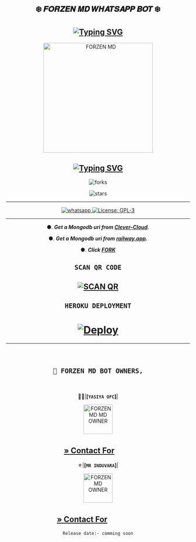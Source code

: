   <div align="center">
    
## ❄️ 𝑭𝑶𝑹𝒁𝑬𝑵 𝑴𝑫 𝑾𝑯𝑨𝑻𝑺𝑨𝑷𝑷 𝑩𝑶𝑻 ❄️ 

##        [![Typing SVG](https://readme-typing-svg.herokuapp.com?font=Rockstar-ExtraBold&color=17202A&lines=🌸+Version+1+.+0+🌸;🌸+Version+1+.+0+🌸)](https://git.io/typing-svg)


 <p align="center">  
 <a href="[https://telegra.ph/file/953048fb3aa3aae12a12a.jpg](https://telegra.ph/file/0b5a7839e8ee21874921e.jpg)">
    <img alt="FORZEN MD" height="300" src="https://telegra.ph/file/0b5a7839e8ee21874921e.jpg">

    
## [![Typing SVG](https://readme-typing-svg.herokuapp.com?font=Rockstar-ExtraBold&color=F33A6A&lines=𝐖𝐞𝐥𝐜𝐨𝐦𝐞+𝐓𝐨:+𝑭𝑶𝑹𝒁𝑬𝑵+𝑴𝑫+𝑩𝑶𝑻;ᴏᴡɴᴇʀ+ʙʏ+ʏᴀsɪʏᴀ+ᴏғғɪᴄɪᴀʟ;ℂ𝕣𝕖𝕒𝕥𝕖𝕕+𝕓𝕪:+ʏᴀsɪʏᴀ+ᴀɴᴅ+ɪɴᴅᴜᴡᴀʀᴀ;ᴘᴏᴡᴇʀᴅ+ʙʏ:+ᴄʏʙᴇʀ+ᴡᴀʀʀɪᴏʀs+x+ᴛᴇᴀᴍ)](https://git.io/typing-svg)


![forks](https://img.shields.io/github/forks/yasiyaofc/FORZEN-MD?label=Forks&style=social)

![stars](https://img.shields.io/github/stars/yasiyaofc/FORZEN-MD?style=social)

----------
<a aria-label="Join our chats" href="https://chat.whatsapp.com/L2i6oDCjljt4mtBTUvTh7t" target="_blank">
    <img alt="whatsapp" src="https://img.shields.io/badge/Join Supporter Group-25D366?style=for-the-badge&logo=whatsapp&logoColor=white" />
  
  </a>
  <a aria-label="Secktor is free to use" href="https://github.com/SamPandey001/Secktor-Md/blob/main/LICENCE" target="_blank">
    <img alt="License: GPL-3" src="https://badges.frapsoft.com/os/gpl/gpl.png?v=103)](https://opensource.org/licenses/GPL-3.0/" target="_blank" />
  </a>

</p>


----------
●. ***Get a Mongodb uri from [Clever-Cloud](https://api.clever-cloud.com/v2/session/login).***

●. ***Get a Mongodb uri from [railway.app](https://railway.app).***

●.  ***Click [FORK](https://github.com/yasiyaofc/FORZEN-MD/fork)***

## ```SCAN QR CODE```
[![SCAN QR](https://repl.it/badge/github/quiec/whatsasena)](https://replit.com/@KaliduGaweshana/MR-KALINDU-BOT)
---
## ```HEROKU DEPLOYMENT```

# [![Deploy](https://www.herokucdn.com/deploy/button.svg)](https://heroku.com/deploy?template=https://github.com/CyberWarriorsX/FORZEN-MD)

----------
ㅤ
## **`💃 FORZEN MD BOT OWNERS,`**
ㅤ


🤹‍♂️|**[`YASIYA OFC`]**|

 <p align="center">  
 <a href="https://telegra.ph/file/df917a1b5f3a35e15f82c.jpg">
    <img alt="FORZEN MD MD OWNER" height="80" src="https://telegra.ph/file/df917a1b5f3a35e15f82c.jpg">

**[» Contact For](https://wa.me/+94760018802)**
ㅤ
 ㅤ
 ---
⚜️|**[`MR INDUVARA`]**|

 <p align="center">  
 <a href="https://telegra.ph/file/f477e530b93d866c664b1.jpg">
    <img alt="FORZEN MD OWNER" height="80" src="https://telegra.ph/file/f477e530b93d866c664b1.jpg">
 
**[» Contact For](https://wa.me/+94719735716)**
ㅤ
ㅤㅤㅤ
---
`Release date:- comming soon`
